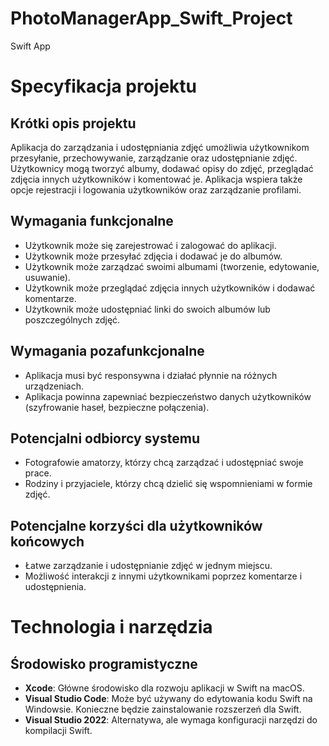 # PhotoManagerApp_Swift_Project
Swift App

# Specyfikacja projektu

## Krótki opis projektu

Aplikacja do zarządzania i udostępniania zdjęć umożliwia użytkownikom przesyłanie, przechowywanie, zarządzanie oraz udostępnianie zdjęć. Użytkownicy mogą tworzyć albumy, dodawać opisy do zdjęć, przeglądać zdjęcia innych użytkowników i komentować je. Aplikacja wspiera także opcje rejestracji i logowania użytkowników oraz zarządzanie profilami.

## Wymagania funkcjonalne

- Użytkownik może się zarejestrować i zalogować do aplikacji.
- Użytkownik może przesyłać zdjęcia i dodawać je do albumów.
- Użytkownik może zarządzać swoimi albumami (tworzenie, edytowanie, usuwanie).
- Użytkownik może przeglądać zdjęcia innych użytkowników i dodawać komentarze.
- Użytkownik może udostępniać linki do swoich albumów lub poszczególnych zdjęć.

## Wymagania pozafunkcjonalne

- Aplikacja musi być responsywna i działać płynnie na różnych urządzeniach.
- Aplikacja powinna zapewniać bezpieczeństwo danych użytkowników (szyfrowanie haseł, bezpieczne połączenia).

## Potencjalni odbiorcy systemu

- Fotografowie amatorzy, którzy chcą zarządzać i udostępniać swoje prace.
- Rodziny i przyjaciele, którzy chcą dzielić się wspomnieniami w formie zdjęć.

## Potencjalne korzyści dla użytkowników końcowych

- Łatwe zarządzanie i udostępnianie zdjęć w jednym miejscu.
- Możliwość interakcji z innymi użytkownikami poprzez komentarze i udostępnienia.

# Technologia i narzędzia

## Środowisko programistyczne

- **Xcode**: Główne środowisko dla rozwoju aplikacji w Swift na macOS.
- **Visual Studio Code**: Może być używany do edytowania kodu Swift na Windowsie. Konieczne będzie zainstalowanie rozszerzeń dla Swift.
- **Visual Studio 2022**: Alternatywa, ale wymaga konfiguracji narzędzi do kompilacji Swift.

